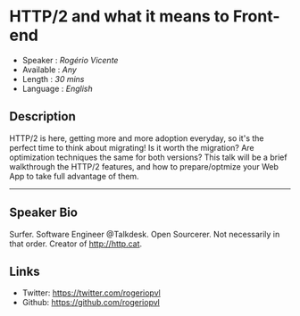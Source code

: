 HTTP/2 and what it means to Front-end
========================

* Speaker   : *Rogério Vicente*
* Available : *Any* 
* Length    : *30 mins*
* Language  : *English*

Description
-----------

HTTP/2 is here, getting more and more adoption everyday, so it's the perfect time to think about migrating! Is it worth the migration? Are optimization techniques the same for both versions? This talk will be a brief walkthrough the HTTP/2 features, and how to prepare/optmize your Web App to take full advantage of them.

---------------

Speaker Bio
-----------

Surfer. Software Engineer @Talkdesk. Open Sourcerer. Not necessarily in that order. Creator of http://http.cat.

Links
-----

* Twitter: https://twitter.com/rogeriopvl
* Github: https://github.com/rogeriopvl
